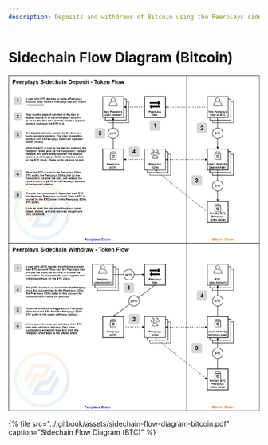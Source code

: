 ```yaml
---
description: Deposits and withdraws of Bitcoin using the Peerplays sidechain.
---
```


# Sidechain Flow Diagram \(Bitcoin\)

![](../.gitbook/assets/sidechain-flow-diagram-bitcoin.png)

{% file src="../.gitbook/assets/sidechain-flow-diagram-bitcoin.pdf" caption="Sidechain Flow Diagram \(BTC\)" %}

